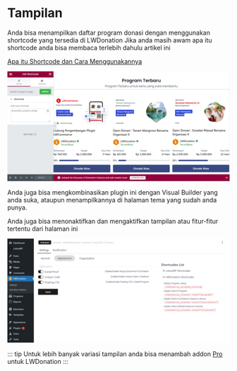 
# Tampilan

Anda bisa menampilkan daftar program donasi dengan menggunakan shortcode yang tersedia di LWDonation
Jika anda masih awam apa itu shortcode anda bisa membaca terlebih dahulu artikel ini

[Apa itu Shortcode dan Cara Menggunakannya ](https://lokuswp.id/blog/apa-itu-shortcode)


![Dashboard Tampilan](./../assets/shortcodeElementor.png)

Anda juga bisa mengkombinasikan plugin ini dengan Visual Builder yang anda suka, ataupun
menampilkannya di halaman tema yang sudah anda punya.

Anda juga bisa menonaktifkan dan mengaktifkan tampilan atau fitur-fitur tertentu
dari halaman ini

![Dashboard Tampilan](./../assets/appearance.png)

::: tip
Untuk lebih banyak variasi tampilan
anda bisa menambah addon [Pro ](https://lokuswp.id/plugins/lwdonation/pro) untuk LWDonation
:::
